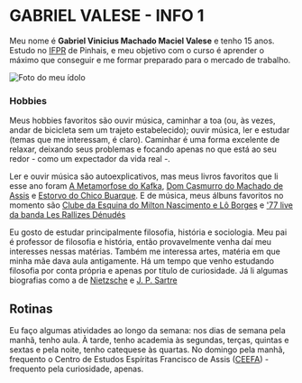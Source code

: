 
# GABRIEL VALESE - INFO 1
Meu nome é **Gabriel Vinicius Machado Maciel Valese** e tenho 15 anos.
Estudo no [IFPR](https://ifpr.edu.br/) de Pinhais, e meu objetivo com o curso é aprender o máximo que conseguir e me formar preparado para o mercado de trabalho.   

![Foto do meu ídolo](https://s2-ge.glbimg.com/yIcLay46CjYzN3rYaTMoVU3yDf0=/1200x/smart/filters:cover%28%29:strip_icc%28%29/i.s3.glbimg.com/v1/AUTH_bc8228b6673f488aa253bbcb03c80ec5/internal_photos/bs/2022/E/H/KrKNwMTHAiA2EPCOwCmw/whatsapp-image-2022-09-20-at-17.36.10.jpeg)

### Hobbies
 Meus hobbies favoritos são ouvir música, caminhar a toa (ou, às vezes, andar de bicicleta sem um trajeto estabelecido); ouvir música, ler e estudar (temas que me interessam, é claro). Caminhar é uma forma excelente de relaxar, deixando seus problemas e focando apenas no que está ao seu redor - como um expectador da vida real -.  
 
Ler e ouvir música são autoexplicativos, mas meus livros favoritos que li esse ano foram [A Metamorfose do Kafka](https://pt.wikipedia.org/wiki/A_Metamorfose), [Dom Casmurro do Machado de Assis](https://pt.wikipedia.org/wiki/Dom_Casmurro) e [Estorvo do Chico Buarque](https://pt.wikipedia.org/wiki/Estorvo). E de música, meus álbuns favoritos no momento são [Clube da Esquina do Milton Nascimento e Lô Borges](https://open.spotify.com/intl-pt/album/5risYG7klZCSLMNxB9dZhf)
 e ['77 live da banda Les Rallizes Dénudés](https://open.spotify.com/intl-pt/album/2YJo8wNg6DLNM5HnvKscxJ)  
   
 Eu gosto de estudar principalmente filosofia, história e sociologia. Meu pai é professor de filosofia e história, então provavelmente venha daí meu interesses nessas matérias. Também me interessa artes, matéria em que minha mãe dava aula antigamente. Há um tempo que venho estudando filosofia por conta própria e apenas por título de curiosidade. Já li algumas biografias como a de [Nietzsche](https://pt.wikipedia.org/wiki/Friedrich_Nietzsche)  e [J. P. Sartre](https://pt.wikipedia.org/wiki/Jean-Paul_Sartre)

## Rotinas

Eu faço algumas atividades ao longo da semana: nos dias de semana pela manhã, tenho aula. À tarde, tenho academia às segundas, terças, quintas e sextas e pela noite, tenho catequese às quartas. No domingo pela manhã, frequento o Centro de Estudos Espíritas Francisco de Assis ([CEEFA](https://www.ceefa.org.br/)) - frequento pela curiosidade, apenas.




 
 

